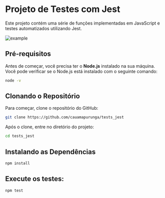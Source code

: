 # Projeto de Testes com Jest

Este projeto contém uma série de funções implementadas em JavaScript e testes automatizados utilizando Jest.

![example](https://github.com/user-attachments/assets/b1187ba7-db40-41b7-b8a8-42cba436ca1b)

## Pré-requisitos
Antes de começar, você precisa ter o **Node.js** instalado na sua máquina. Você pode verificar se o Node.js está instalado com o seguinte comando:
```bash
node -v
```
## Clonando o Repositório
Para começar, clone o repositório do GitHub:
```bash
git clone https://github.com/cauamapurunga/tests_jest
```
Após o clone, entre no diretório do projeto:
```bash
cd tests_jest
```
## Instalando as Dependências
```bash
npm install
```
## Execute os testes:
```bash
npm test
```
